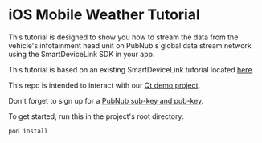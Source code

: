 # iOS Mobile Weather Tutorial

This tutorial is designed to show you how to stream the data from the vehicle's infotainment head unit on PubNub's global data stream network using the SmartDeviceLink SDK in your app.

This tutorial is based on an existing SmartDeviceLink tutorial located [here](https://github.com/smartdevicelink/sdl_mobileweather_tutorial_ios/wiki).

This repo is intended to interact with our [Qt demo project](https://github.com/jzucker2/PubNubQtSync.git).

Don't forget to sign up for a [PubNub sub-key and pub-key](https://admin.pubnub.com/#/login).

To get started, run this in the project's root directory:
```
pod install
```
